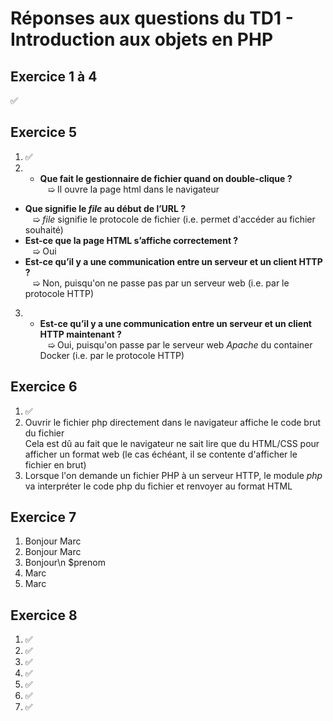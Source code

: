# Réponses aux questions du TD1 - Introduction aux objets en PHP

## Exercice 1 à 4
✅

## Exercice 5
1. ✅
2. - **Que fait le gestionnaire de fichier quand on double-clique ?**
     <br>   ➯ Il ouvre la page html dans le navigateur
- **Que signifie le _file_ au début de l’URL ?**
  <br>   ➯ _file_ signifie le protocole de fichier (i.e. permet d'accéder au fichier souhaité)
- **Est-ce que la page HTML s’affiche correctement ?**
  <br>   ➯ Oui
- **Est-ce qu’il y a une communication entre un serveur et un client HTTP ?**
  <br>   ➯ Non, puisqu'on ne passe pas par un serveur web (i.e. par le protocole HTTP)
3. - **Est-ce qu’il y a une communication entre un serveur et un client HTTP maintenant ?**
  <br>   ➯ Oui, puisqu'on passe par le serveur web _Apache_ du container Docker (i.e. par le protocole HTTP)

## Exercice 6
1. ✅
2. Ouvrir le fichier php directement dans le navigateur affiche le code brut du fichier<br>
   Cela est dû au fait que le navigateur ne sait lire que du HTML/CSS pour afficher un format web (le cas échéant, il se contente d'afficher le fichier en brut)
3. Lorsque l'on demande un fichier PHP à un serveur HTTP, le module _php_ va interpréter le code php du fichier et renvoyer au format HTML

## Exercice 7
1. Bonjour Marc
2. Bonjour Marc
3. Bonjour\n $prenom
4. Marc
5. Marc

## Exercice 8
1. ✅
2. ✅
3. ✅
4. ✅
5. ✅
6. ✅
7. ✅
